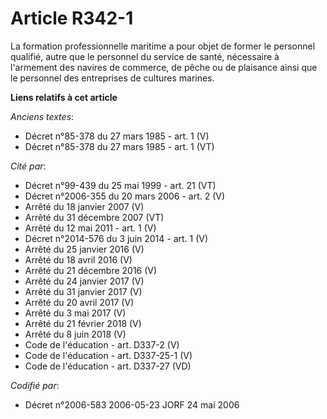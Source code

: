 # Article R342-1

La formation professionnelle maritime a pour objet de former le personnel qualifié, autre que le personnel du service de
santé, nécessaire à l'armement des navires de commerce, de pêche ou de plaisance ainsi que le personnel des entreprises de
cultures marines.

**Liens relatifs à cet article**

_Anciens textes_:

  - Décret n°85-378 du 27 mars 1985 - art. 1 (V)
  - Décret n°85-378 du 27 mars 1985 - art. 1 (VT)

_Cité par_:

  - Décret n°99-439 du 25 mai 1999 - art. 21 (VT)
  - Décret n°2006-355 du 20 mars 2006 - art. 2 (V)
  - Arrêté du 18 janvier 2007 (V)
  - Arrêté du 31 décembre 2007 (VT)
  - Arrêté du 12 mai 2011 - art. 1 (V)
  - Décret n°2014-576 du 3 juin 2014 - art. 1 (V)
  - Arrêté du 25 janvier 2016 (V)
  - Arrêté du 18 avril 2016 (V)
  - Arrêté du 21 décembre 2016 (V)
  - Arrêté du 24 janvier 2017 (V)
  - Arrêté du 31 janvier 2017 (V)
  - Arrêté du 20 avril 2017 (V)
  - Arrêté du 3 mai 2017 (V)
  - Arrêté du 21 février 2018 (V)
  - Arrêté du 8 juin 2018 (V)
  - Code de l'éducation - art. D337-2 (V)
  - Code de l'éducation - art. D337-25-1 (V)
  - Code de l'éducation - art. D337-27 (VD)

_Codifié par_:

  - Décret n°2006-583 2006-05-23 JORF 24 mai 2006
